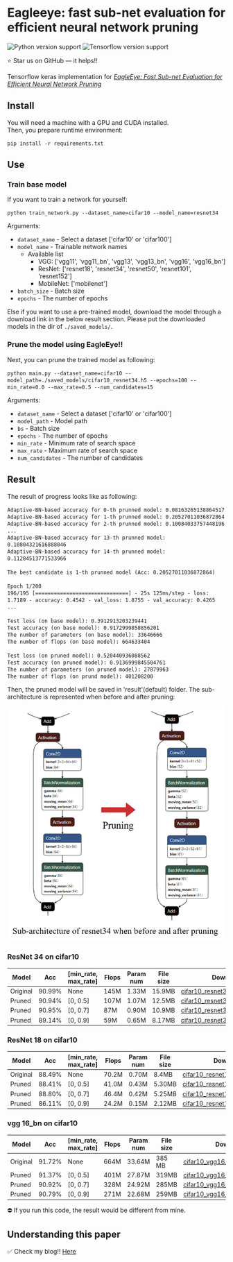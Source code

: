 # Eagleeye: fast sub-net evaluation for efficient neural network pruning


![Python version support](https://img.shields.io/badge/python-3.6-blue.svg)
![Tensorflow version support](https://img.shields.io/badge/tensorflow-2.3.0-red.svg)

:star: Star us on GitHub — it helps!!


Tensorflow keras implementation for *[EagleEye: Fast Sub-net Evaluation for Efficient Neural Network Pruning](https://arxiv.org/abs/2007.02491)*

## Install

You will need a machine with a GPU and CUDA installed.  
Then, you prepare runtime environment:

   ```shell
   pip install -r requirements.txt
   ```

## Use

### Train base model

If you want to train a network for yourself:

   ```shell
   python train_network.py --dataset_name=cifar10 --model_name=resnet34
   ```

Arguments:

- `dataset_name` - Select a dataset ['cifar10' or 'cifar100']
- `model_name` - Trainable network names
   - Available list
      - VGG: ['vgg11', 'vgg11_bn', 'vgg13', 'vgg13_bn', 'vgg16', 'vgg16_bn']
      - ResNet: ['resnet18', 'resnet34', 'resnet50', 'resnet101', 'resnet152']
      - MobileNet: ['mobilenet']
- `batch_size` - Batch size
- `epochs` - The number of epochs

Else if you want to use a pre-trained model, download the model through a download link in the below result section.
Please put the downloaded models in the dir of `./saved_models/`.


### Prune the model using EagleEye!!

Next, you can prune the trained model as following:

   ```shell
   python main.py --dataset_name=cifar10 --model_path=./saved_models/cifar10_resnet34.h5 --epochs=100 --min_rate=0.0 --max_rate=0.5 --num_candidates=15
   ```

Arguments:

- `dataset_name` - Select a dataset ['cifar10' or 'cifar100']
- `model_path` - Model path
- `bs` - Batch size
- `epochs` - The number of epochs
- `min_rate` - Minimum rate of search space
- `max_rate` - Maximum rate of search space
- `num_candidates` - The number of candidates


## Result

The result of progress looks like as following:
```
Adaptive-BN-based accuracy for 0-th prunned model: 0.08163265138864517
Adaptive-BN-based accuracy for 1-th prunned model: 0.20527011036872864
Adaptive-BN-based accuracy for 2-th prunned model: 0.10084033757448196
...
Adaptive-BN-based accuracy for 13-th prunned model: 0.10804321616888046
Adaptive-BN-based accuracy for 14-th prunned model: 0.11284513771533966

The best candidate is 1-th prunned model (Acc: 0.20527011036872864)

Epoch 1/200
196/195 [==============================] - 25s 125ms/step - loss: 1.7189 - accuracy: 0.4542 - val_loss: 1.8755 - val_accuracy: 0.4265
...

Test loss (on base model): 0.3912913203239441
Test accuracy (on base model): 0.9172999858856201
The number of parameters (on base model): 33646666
The number of flops (on base model): 664633404

Test loss (on pruned model): 0.520440936088562
Test accuracy (on pruned model): 0.9136999845504761
The number of parameters (on pruned model): 27879963
The number of flops (on prund model): 401208200
```

Then, the pruned model will be saved in 'result'(default) folder. The sub-architecture is represented when before and after pruning:

<img src="./assets/fig1.png" alt="drawing" width="500"/>


### ResNet 34 on cifar10

|Model|Acc|[min_rate, max_rate]|Flops|Param num|File size|Download|
|-----|---|--------------------|-----|---------|---------|--------|
|Original|90.99%|None|145M|1.33M|15.9MB|[cifar10_resnet34.h5](https://drive.google.com/file/d/1SLqkXqImSIFBFEB_GRH7KGDxjojouqGD/view?usp=sharing)|
|Pruned|90.94%|[0, 0.5]|107M|1.07M|12.5MB|[cifar10_resnet34_pruned0.5.h5](https://drive.google.com/file/d/1GuJAHrrWb_aa3DA4POhum562prSUWN9K/view?usp=sharing)|
|Pruned|90.95%|[0, 0.7]|87M|0.90M|10.9MB|[cifar10_resnet34_pruned0.7.h5](https://drive.google.com/file/d/1aC-vINStAd1H5jwMlGS9GVwfpH18Kf9U/view?usp=sharings)|
|Pruned|89.14%|[0, 0.9]|59M|0.65M|8.17MB|[cifar10_resnet34_pruned0.9.h5](https://drive.google.com/file/d/1BUf_ml56DQG9k4AdD4Kfgm1LE2fuis-G/view?usp=sharing)|

### ResNet 18 on cifar10

|Model|Acc|[min_rate, max_rate]|Flops|Param num|File size|Download|
|-----|---|--------------------|-----|---------|---------|--------|
|Original|88.49%|None|70.2M|0.70M|8.4MB|[cifar10_resnet18.h5](https://drive.google.com/file/d/16mKwg1doK1fD6TlKWWxFZcke3Iov4hYk/view?usp=sharing)|
|Pruned|88.41%|[0, 0.5]|41.0M|0.43M|5.30MB|[cifar10_resnet18_pruned0.5.h5](https://drive.google.com/file/d/1qzEb1OtlU0-G6tJT6Dv9KF6zSdRxfg6F/view?usp=sharing)|
|Pruned|88.80%|[0, 0.7]|46.4M|0.42M|5.25MB|[cifar10_resnet18_pruned0.7.h5](https://drive.google.com/file/d/1Ly-iB_hTf8oK8U75yZa_jX7l14xHrT--/view?usp=sharing)|
|Pruned|86.11%|[0, 0.9]|24.2M|0.15M|2.12MB|[cifar10_resnet18_pruned0.9.h5](https://drive.google.com/file/d/1CWosBFFYoZrWt5-nTVk711kMzkoU0q4Q/view?usp=sharing)|


### vgg 16_bn on cifar10

|Model|Acc|[min_rate, max_rate]|Flops|Param num|File size|Download|
|-----|---|--------------------|-----|---------|---------|--------|
|Original|91.72%|None|664M|33.64M|385 MB|[cifar10_vgg16_bn.h5](https://drive.google.com/file/d/1zivoy2hB7_8bBFqN9fqDcOQQQ4LDwaMa/view?usp=sharing)|
|Pruned|91.37%|[0, 0.5]|401M|27.87M|319MB|[cifar10_vgg16_bn_pruned0.5.h5](https://drive.google.com/file/d/1rLVbvRqheHEtQLpkJSErIoYUK28_BTlC/view?usp=sharing)|
|Pruned|90.92%|[0, 0.7]|328M|24.92M|285MB|[cifar10_vgg16_bn_pruned0.7.h5](https://drive.google.com/file/d/1WA0o_JrMtSYaqIJaBVCjRKuASkXxm66s/view?usp=sharing)|
|Pruned|90.79%|[0, 0.9]|271M|22.68M|259MB|[cifar10_vgg16_bn_pruned0.9.h5](https://drive.google.com/file/d/1WQk_AwWNLBBcYgqrEknC2xyr_qQP_bYF/view?usp=sharing)|


:no_entry: If you run this code, the result would be different from mine.


## Understanding this paper

:white_check_mark: Check my blog!!
[Here](https://da2so.github.io/2020-10-25-EagleEye_Fast_Sub_net_Evaluation_for_Efficient_Neur_Network_Pruning/)